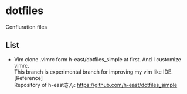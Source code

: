 # dotfiles
Confiuration files

## List
* Vim
clone .vimrc form h-east/dotfiles_simple at first. And I customize vimrc.  
This branch is experimental branch for improving my vim like IDE.  
[Reference]  
Repository of h-eastさん: https://github.com/h-east/dotfiles_simple
